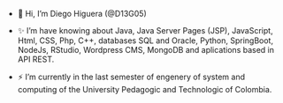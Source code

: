 - 👋 Hi, I’m Diego Higuera (@D13G05)

- ✨ I’m have knowing about Java, Java Server Pages (JSP), JavaScript, Html, CSS, Php, C++, databases SQL and Oracle, Python, SpringBoot, NodeJs, RStudio, Wordpress CMS, MongoDB and aplications based in API REST.

- ⚡ I’m currently in the last semester of engenery of system and computing of the University Pedagogic and Technologic of Colombia.
<!--
**D13G05/D13G05** is a ✨ _special_ ✨ repository because its `README.md` (this file) appears on your GitHub profile.

Here are some ideas to get you started:

- 🔭 I’m currently working on ...
- 🌱 I’m currently learning ...
- 👯 I’m looking to collaborate on ...
- 🤔 I’m looking for help with ...
- 💬 Ask me about ...
- 📫 How to reach me: ...
- 😄 Pronouns: ...
- ⚡ Fun fact: ...
-->
